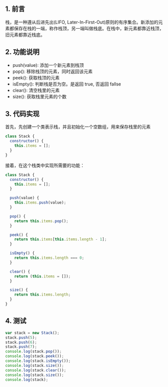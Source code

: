 ## 1. 前言

栈，是一种遵从后进先出(LIFO, Later-In-First-Out)原则的有序集合。新添加的元素都保存在栈的一端，称作栈顶，另一端叫做栈底。在栈中，新元素都靠近栈顶，旧元素都靠近栈底。

## 2. 功能说明

- push(value): 添加一个新元素到栈顶
- pop(): 移除栈顶的元素，同时返回该元素
- peek(): 获取栈顶的元素
- isEmpty(): 判断栈是否为空。是返回 true, 否返回 fallse
- clear(): 清空栈里的元素
- size(): 获取栈里元素的个数

## 3. 代码实现

首先，先创建一个类表示栈，并且初始化一个空数组，用来保存栈里的元素

```js
class Stack {
  constructor() {
    this.items = [];
  }
}
```

接着，在这个栈类中实现所需要的功能：

```js
class Stack {
  constructor() {
    this.items = [];
  }

  push(value) {
    this.items.push(value);
  }

  pop() {
    return this.items.pop();
  }

  peek() {
    return this.items[this.items.length - 1];
  }

  isEmpty() {
    return this.items.length === 0;
  }

  clear() {
    return (this.items = []);
  }

  size() {
    return this.items.length;
  }
}
```

## 4. 测试

```js
var stack = new Stack();
stack.push(5);
stack.push(6);
stack.push(7);
console.log(stack.pop());
console.log(stack.peek());
console.log(stack.isEmpty());
console.log(stack.size());
console.log(stack.clear());
console.log(stack.size());
console.log(stack);
```

